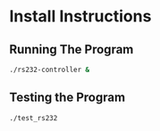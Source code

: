# Install Instructions

## Running The Program

```bash
./rs232-controller &
```

## Testing the Program

```bash
./test_rs232
```